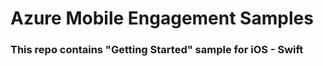 # Azure Mobile Engagement Samples

### This repo contains "Getting Started" sample for iOS - Swift

